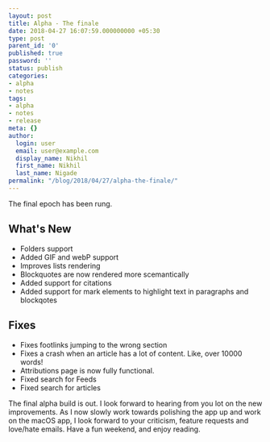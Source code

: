 ```yaml
---
layout: post
title: Alpha - The finale
date: 2018-04-27 16:07:59.000000000 +05:30
type: post
parent_id: '0'
published: true
password: ''
status: publish
categories:
- alpha
- notes
tags:
- alpha
- notes
- release
meta: {}
author:
  login: user
  email: user@example.com
  display_name: Nikhil
  first_name: Nikhil
  last_name: Nigade
permalink: "/blog/2018/04/27/alpha-the-finale/"
---
```

<p>The final epoch has been rung. </p>
<h2>What's New</h2>
<ul>
<li>Folders support</li>
<li>Added GIF and webP support</li>
<li>Improves lists rendering</li>
<li>Blockquotes are now rendered more scemantically </li>
<li>Added support for citations</li>
<li>Added support for mark elements to highlight text in paragraphs and blockqotes</li>
</ul>
<h2>Fixes</h2>
<ul>
<li>Fixes footlinks jumping to the wrong section</li>
<li>Fixes a crash when an article has a lot of content. Like, over 10000 words! </li>
<li>Attributions page is now fully functional. </li>
<li>Fixed search for Feeds</li>
<li>Fixed search for articles</li>
</ul>
<p>The final alpha build is out. I look forward to hearing from you lot on the new improvements. As I now slowly work towards polishing the app up and work on the macOS app, I look forward to your criticism, feature requests and love/hate emails. Have a fun weekend, and enjoy reading. </p>
